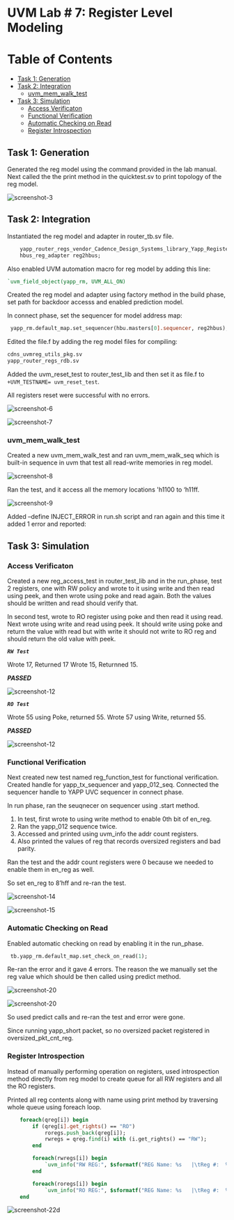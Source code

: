 # UVM Lab # 7: Register Level Modeling

# Table of Contents

- [Task 1: Generation](#task-1-generation)
- [Task 2: Integration](#task-2-integration)
    - [uvm_mem_walk_test](#uvm_mem_walk_test)
- [Task 3: Simulation](#task-3-simulation)
    - [Access Verificaton](#access-verificaton)
    - [Functional Verification](#functional-verification)
    - [Automatic Checking on Read](#automatic-checking-on-read)
    - [Register Introspection](#register-introspection)

## Task 1: Generation

Generated the reg model using the command provided in the lab manual. Next called the  the print method in the quicktest.sv to print topology of the reg model.

![screenshot-3](/screenshots/3.png)

## Task 2: Integration

Instantiated the reg model and adapter in router_tb.sv file.

```systemverilog
    yapp_router_regs_vendor_Cadence_Design_Systems_library_Yapp_Registers_version_1_5 yapp_rm;
    hbus_reg_adapter reg2hbus;
```

Also enabled UVM automation macro for reg model by adding this line:

```systemverilog
`uvm_field_object(yapp_rm, UVM_ALL_ON)
```

Created the reg model and adapter using factory method in the build phase, set path for backdoor accesss and enabled prediction model.

In connect phase, set the sequencer for model address map:

```systemverilog
 yapp_rm.default_map.set_sequencer(hbu.masters[0].sequencer, reg2hbus);
```

Edited the file.f by adding the reg model files for compiling:

```systemverilog
cdns_uvmreg_utils_pkg.sv 
yapp_router_regs_rdb.sv
```

Added the uvm_reset_test to router_test_lib and then set it as file.f to `+UVM_TESTNAME= uvm_reset_test`.

All registers reset were successful with no errors.

![screenshot-6](/screenshots/6.png)

![screenshot-7](/screenshots/7.png)

### uvm_mem_walk_test

Created a new uvm_mem_walk_test and ran uvm_mem_walk_seq which is built-in sequence in uvm that test all read-write memories in reg model.

![screenshot-8](/screenshots/8.png)

Ran the test, and it access all the memory locations 'h1100 to ‘h11ff.

![screenshot-9](/screenshots/9.png)

Added –define INJECT_ERROR in run.sh script and ran again and this time it added 1 error and reported:

## Task 3: Simulation

### Access Verificaton

Created a new reg_access_test in router_test_lib and in the run_phase, test 2 registers, one with RW policy and wrote to it using write and then read using peek, and then wrote using poke and read again. Both the values should be written and read should verify that.

In second test, wrote to RO register using poke and then read it using read. Next wrote using write and read using peek. It should write using poke and return the value with read but with write it should not write to RO reg and should return the old value with peek.

***`RW Test`***

Wrote 17, Returned 17
Wrote 15, Returnned 15.

***PASSED***

![screenshot-12](/screenshots/12c.png)

***`RO Test`***

Wrote 55 using Poke, returned 55. 
Wrote 57 using Write, returned 55.

***PASSED***

![screenshot-12](/screenshots/13c.png)

### Functional Verification

Next created new test named reg_function_test for functional verification. Created handle for yapp_tx_sequencer and yapp_012_seq. Connected the sequencer handle to YAPP UVC sequencer in connect phase.

In run phase, ran the seuqnecer on sequencer using .start method.

1. In test, first wrote to using write method to enable 0th bit of en_reg.
2. Ran the yapp_012 sequence twice. 
3. Accessed and printed using uvm_info the addr count registers.
4. Also printed the values of reg that records oversized registers and bad parity.

Ran the test and the addr count registers were 0 because we needed to enable them in en_reg as well.

So set en_reg to 8’hff and re-ran the test.

![screenshot-14](/screenshots/14c.png)

![screenshot-15](/screenshots/15c.png)

### Automatic Checking on Read

Enabled automatic checking on read by enabling it in the run_phase.

```systemverilog
 tb.yapp_rm.default_map.set_check_on_read(1);
```

Re-ran the error and it gave 4 errors. The reason the we manually set the reg value which should be then called using predict method.

![screenshot-20](/screenshots/20nn.png)

![screenshot-20](/screenshots/n20.png)

So used predict calls and re-ran the test and error were gone.

Since running yapp_short packet, so no oversized packet registered in oversized_pkt_cnt_reg.

### Register Introspection

Instead of manually performing operation on registers, used introspection method directly from reg model to create queue for all RW registers and all the RO registers.

Printed all reg contents along with name using print method by traversing whole queue using foreach loop.

```systemverilog
    foreach(qreg[i]) begin
        if (qreg[i].get_rights() == "RO")
            roregs.push_back(qreg[i]);
            rwregs = qreg.find(i) with (i.get_rights() == "RW");
        end

        foreach(rwregs[i]) begin
            `uvm_info("RW REG:", $sformatf("REG Name: %s   |\tReg #:  %0d |\tReg Value:  %0d", rwregs[i].get_name(), i, rwregs[i]), UVM_LOW)
        end

        foreach(roregs[i]) begin
            `uvm_info("RO REG:", $sformatf("REG Name: %s   |\tReg #:  %0d |\tReg Value:  %0d", roregs[i].get_name(), i, roregs[i]), UVM_LOW)
    end
```
![screenshot-22d](/screenshots/22d.png)